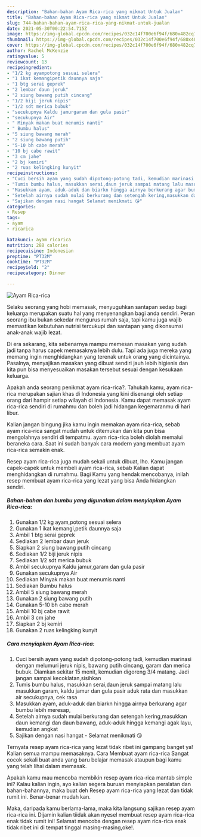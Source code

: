 ```yaml
---
description: "Bahan-bahan Ayam Rica-rica yang nikmat Untuk Jualan"
title: "Bahan-bahan Ayam Rica-rica yang nikmat Untuk Jualan"
slug: 744-bahan-bahan-ayam-rica-rica-yang-nikmat-untuk-jualan
date: 2021-05-30T00:22:54.715Z
image: https://img-global.cpcdn.com/recipes/032c14f700e6f94f/680x482cq70/ayam-rica-rica-foto-resep-utama.jpg
thumbnail: https://img-global.cpcdn.com/recipes/032c14f700e6f94f/680x482cq70/ayam-rica-rica-foto-resep-utama.jpg
cover: https://img-global.cpcdn.com/recipes/032c14f700e6f94f/680x482cq70/ayam-rica-rica-foto-resep-utama.jpg
author: Rachel McKenzie
ratingvalue: 5
reviewcount: 13
recipeingredient:
- "1/2 kg ayampotong sesuai selera"
- "1 ikat kemangipetik daunnya saja"
- "1 btg serai geprek"
- "2 lembar daun jeruk"
- "2 siung bawang putih cincang"
- "1/2 biji jeruk nipis"
- "1/2 sdt merica bubuk"
- "secukupnya Kaldu jamurgaram dan gula pasir"
- "secukupnya Air"
- " Minyak makan buat menumis nanti"
- " Bumbu halus"
- "5 siung bawang merah"
- "2 siung bawang putih"
- "5-10 bh cabe merah"
- "10 bj cabe rawit"
- "3 cm jahe"
- "2 bj kemiri"
- "2 ruas kelingking kunyit"
recipeinstructions:
- "Cuci bersih ayam yang sudah dipotong-potong tadi, kemudian marinasi dengan melumuri jeruk nipis, bawang putih cincang, garam dan merica bubuk. Diamkan sekitar 15 menit, kemudian digoreng 3/4 matang. Jadi jangan sampai kecoklatan,sisihkan"
- "Tumis bumbu halus, masukkan serai,daun jeruk sampai matang lalu masukkan garam, kaldu jamur dan gula pasir aduk rata dan masukkan air secukupnya, cek rasa"
- "Masukkan ayam, aduk-aduk dan biarkn hingga airnya berkurang agar bumbu lebih meresap,"
- "Setelah airnya sudah mulai berkurang dan setengah kering,masukkan daun kemangi dan daun bawang, aduk-aduk hingga kemangi agak layu, kemudian angkat"
- "Sajikan dengan nasi hangat Selamat menikmati 😘"
categories:
- Resep
tags:
- ayam
- ricarica

katakunci: ayam ricarica 
nutrition: 288 calories
recipecuisine: Indonesian
preptime: "PT32M"
cooktime: "PT32M"
recipeyield: "2"
recipecategory: Dinner

---
```



![Ayam Rica-rica](https://img-global.cpcdn.com/recipes/032c14f700e6f94f/680x482cq70/ayam-rica-rica-foto-resep-utama.jpg)

Selaku seorang yang hobi memasak, menyuguhkan santapan sedap bagi keluarga merupakan suatu hal yang menyenangkan bagi anda sendiri. Peran seorang ibu bukan sekedar mengurus rumah saja, tapi kamu juga wajib memastikan kebutuhan nutrisi tercukupi dan santapan yang dikonsumsi anak-anak wajib lezat.

Di era  sekarang, kita sebenarnya mampu memesan masakan yang sudah jadi tanpa harus capek memasaknya lebih dulu. Tapi ada juga mereka yang memang ingin menghidangkan yang terenak untuk orang yang dicintainya. Pasalnya, menyajikan masakan yang dibuat sendiri jauh lebih higienis dan kita pun bisa menyesuaikan masakan tersebut sesuai dengan kesukaan keluarga. 



Apakah anda seorang penikmat ayam rica-rica?. Tahukah kamu, ayam rica-rica merupakan sajian khas di Indonesia yang kini disenangi oleh setiap orang dari hampir setiap wilayah di Indonesia. Kamu dapat memasak ayam rica-rica sendiri di rumahmu dan boleh jadi hidangan kegemaranmu di hari libur.

Kalian jangan bingung jika kamu ingin memakan ayam rica-rica, sebab ayam rica-rica sangat mudah untuk ditemukan dan kita pun bisa mengolahnya sendiri di tempatmu. ayam rica-rica boleh diolah memalui beraneka cara. Saat ini sudah banyak cara modern yang membuat ayam rica-rica semakin enak.

Resep ayam rica-rica juga mudah sekali untuk dibuat, lho. Kamu jangan capek-capek untuk membeli ayam rica-rica, sebab Kalian dapat menghidangkan di rumahmu. Bagi Kamu yang hendak mencobanya, inilah resep membuat ayam rica-rica yang lezat yang bisa Anda hidangkan sendiri.

<!--inarticleads1-->

##### Bahan-bahan dan bumbu yang digunakan dalam menyiapkan Ayam Rica-rica:

1. Gunakan 1/2 kg ayam,potong sesuai selera
1. Gunakan 1 ikat kemangi,petik daunnya saja
1. Ambil 1 btg serai geprek
1. Sediakan 2 lembar daun jeruk
1. Siapkan 2 siung bawang putih cincang
1. Sediakan 1/2 biji jeruk nipis
1. Sediakan 1/2 sdt merica bubuk
1. Ambil secukupnya Kaldu jamur,garam dan gula pasir
1. Gunakan secukupnya Air
1. Sediakan  Minyak makan buat menumis nanti
1. Sediakan  Bumbu halus
1. Ambil 5 siung bawang merah
1. Gunakan 2 siung bawang putih
1. Gunakan 5-10 bh cabe merah
1. Ambil 10 bj cabe rawit
1. Ambil 3 cm jahe
1. Siapkan 2 bj kemiri
1. Gunakan 2 ruas kelingking kunyit




<!--inarticleads2-->

##### Cara menyiapkan Ayam Rica-rica:

1. Cuci bersih ayam yang sudah dipotong-potong tadi, kemudian marinasi dengan melumuri jeruk nipis, bawang putih cincang, garam dan merica bubuk. Diamkan sekitar 15 menit, kemudian digoreng 3/4 matang. Jadi jangan sampai kecoklatan,sisihkan
1. Tumis bumbu halus, masukkan serai,daun jeruk sampai matang lalu masukkan garam, kaldu jamur dan gula pasir aduk rata dan masukkan air secukupnya, cek rasa
1. Masukkan ayam, aduk-aduk dan biarkn hingga airnya berkurang agar bumbu lebih meresap,
1. Setelah airnya sudah mulai berkurang dan setengah kering,masukkan daun kemangi dan daun bawang, aduk-aduk hingga kemangi agak layu, kemudian angkat
1. Sajikan dengan nasi hangat - Selamat menikmati 😘




Ternyata resep ayam rica-rica yang lezat tidak ribet ini gampang banget ya! Kalian semua mampu memasaknya. Cara Membuat ayam rica-rica Sangat cocok sekali buat anda yang baru belajar memasak ataupun bagi kamu yang telah lihai dalam memasak.

Apakah kamu mau mencoba membikin resep ayam rica-rica mantab simple ini? Kalau kalian ingin, ayo kalian segera buruan menyiapkan peralatan dan bahan-bahannya, maka buat deh Resep ayam rica-rica yang lezat dan tidak rumit ini. Benar-benar mudah kan. 

Maka, daripada kamu berlama-lama, maka kita langsung sajikan resep ayam rica-rica ini. Dijamin kalian tiidak akan nyesel membuat resep ayam rica-rica enak tidak rumit ini! Selamat mencoba dengan resep ayam rica-rica enak tidak ribet ini di tempat tinggal masing-masing,oke!.

